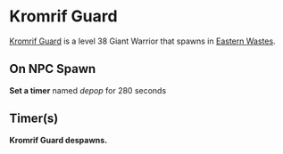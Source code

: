 # Kromrif Guard



[Kromrif Guard](/npc/116031) is a level 38 Giant Warrior that spawns in [Eastern Wastes](/zone/116).



## On NPC Spawn

 **Set a timer** named *depop* for 280 seconds


## Timer(s)

**Kromrif Guard despawns.**